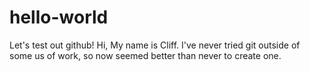 # hello-world
Let's test out github!
Hi, My name is Cliff. I've never tried git outside of some us of work, so now seemed better than never to create one. 
